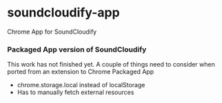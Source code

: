 # soundcloudify-app
Chrome App for SoundCloudify

### Packaged App version of SoundCloudify

This work has not finished yet. A couple of things need to consider when ported from an extension to Chrome Packaged App


* chrome.storage.local instead of localStorage
* Has to manually fetch external resources
